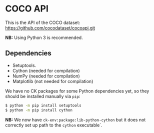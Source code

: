 # COCO API

This is the API of the COCO dataset: https://github.com/cocodataset/cocoapi.git

**NB:** Using Python 3 is recommended.

## Dependencies

- Setuptools.
- Cython (needed for compilation)
- NumPy (needed for compilation)
- Matplotlib (not needed for compilation)

We have no CK packages for some Python dependencies yet, so they should be installed
manually via `pip`:
```bash
$ python -m pip install setuptools
$ python -m pip install cython
```

**NB:** We now have `ck-env:package:lib-python-cython` but it does not correctly set up
path to the `cython` executable`.
